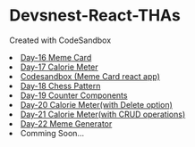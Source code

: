 # Devsnest-React-THAs
Created with CodeSandbox
<ui>
 <li><a href="https://rishabhdevsnestday16.netlify.app/" "_blank">Day-16 Meme Card</a></li>
 <li><a href=https://rishabhhmishra.github.io/csb-58bmc/ "_blank">Day-17 Calorie Meter</a></li>
 <li><a href="https://codesandbox.io/s/github/rishabhhmishra/Devsnest-React-THAs" "_blank">Codesandbox (Meme Card react app)</a></li>
  <li><a href="https://rishabhdevsnestday18.netlify.app/" "_blank">Day-18 Chess Pattern</a></li>
   <li><a href="https://rishabhdevsnestday19.netlify.app/" "_blank">Day-19 Counter Components</a></li>
  <li><a href="https://rishabhdevsnestday20.netlify.app/" "_blank">Day-20 Calorie Meter(with Delete option) </a></li>
   <li><a href="https://rishabhdevsnestday21.netlify.app/" "_blank">Day-21 Calorie Meter(with CRUD operations) </a></li>
   <li><a href="https://rishabhdevsnestday22.netlify.app/" "_blank">Day-22 Meme Generator </a></li>





  <li>Comming Soon...</li>
  </ui>
